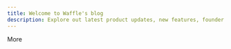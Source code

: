 ```yaml
---
title: Welcome to Waffle's blog
description: Explore out latest product updates, new features, founder stories, user insights and productivity tips
---
```


<!--more-->

More
